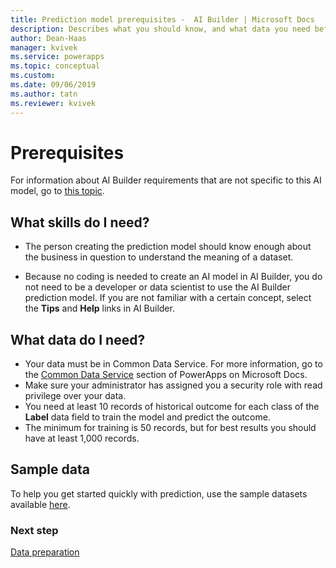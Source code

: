 ```yaml
---
title: Prediction model prerequisites -  AI Builder | Microsoft Docs
description: Describes what you should know, and what data you need before you can build a prediction model in AI Builder.
author: Dean-Haas
manager: kvivek
ms.service: powerapps
ms.topic: conceptual
ms.custom: 
ms.date: 09/06/2019
ms.author: tatn
ms.reviewer: kvivek
---
```


# Prerequisites

For information about AI Builder requirements that are not specific to this AI model, go to [this topic](build-model.md#prerequisites).

## What skills do I need?

- The person creating the prediction model should know enough about the business in question to understand the meaning of a dataset.

- Because no coding is needed to create an AI model in AI Builder, you do not need to be a developer or data scientist to use the AI Builder prediction model. If you are not familiar with a certain concept, select the **Tips** and **Help** links in AI Builder.

## What data do I need?

- Your data must be in Common Data Service. For more information, go to the [Common Data Service](/powerapps/maker/common-data-service/data-platform-intro) section of PowerApps on Microsoft Docs.
- Make sure your administrator has assigned you a security role with read privilege over your data.
- You need at least 10 records of historical outcome for each class of the **Label** data field to train the model and predict the outcome.
- The minimum for training is 50 records, but for best results you should have at least 1,000 records. 

## Sample data

To help you get started quickly with prediction, use the sample datasets available [here](https://github.com/microsoft/PowerApps-Samples/tree/master/ai-builder).

### Next step

[Data preparation](prediction-data-prep.md)
